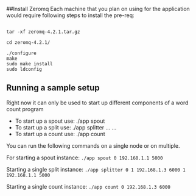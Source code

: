 ##Install Zeromq 
Each machine that you plan on using for the application would require following steps to install the pre-req:

```wget https://github.com/zeromq/libzmq/releases/download/v4.2.1/zeromq-4.2.1.tar.gz

tar -xf zeromq-4.2.1.tar.gz

cd zeromq-4.2.1/

./configure
make
sudo make install
sudo ldconfig

```

## Running a sample setup
Right now it can only be used to start up different components of a word count program
- To start up a spout use: ./app spout <spoutID> <spoutIP> <spoutPort>
- To start up a split use: ./app splitter <splitID> <n> <countIP1> <countPort1> ... <countIPn> <countPortn> <m> <spoutIP1> <spoutPort1> ... <spoutIPm> <spoutPortm>
- To start up a count use: ./app count <countID> <countIP> <countPort>

You can run the following commands on a single node or on multiple. 

For starting a spout instance: 
`./app spout 0 192.168.1.1 5000`

Starting a single split instance:
`./app splitter 0 1 192.168.1.3 6000 1 192.168.1.1 5000`

Starting a single count instance: 
`./app count 0 192.168.1.3 6000`